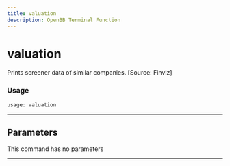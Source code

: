 ```yaml
---
title: valuation
description: OpenBB Terminal Function
---
```


# valuation

Prints screener data of similar companies. [Source: Finviz]

### Usage

```python
usage: valuation
```

---

## Parameters

This command has no parameters

---

